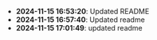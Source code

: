 - **2024-11-15 16:53:20**: Updated README
- **2024-11-15 16:57:40**: Updated readme
- **2024-11-15 17:01:49**: updated readme

